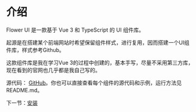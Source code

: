 # 介绍

Flower UI 是一款基于 Vue 3 和 TypeScript 的 UI 组件库。

起源是在搭建某个前端网站时希望保留组件样式，进行复用，因而搭建一个UI组件库，样式参考Github。

这款组件库是我在学习Vue 3的过程中创建的，基本手写，尽量不采用第三方库，现在看到的官网也几乎都是我自己写的。

源代码： [GitHub](https://github.com/FrankFang/gulu-for-vue3)。你也可以直接查看每个组件的源代码和示例，运行方法见 README.md。

下一节：[安装](#/doc/install)